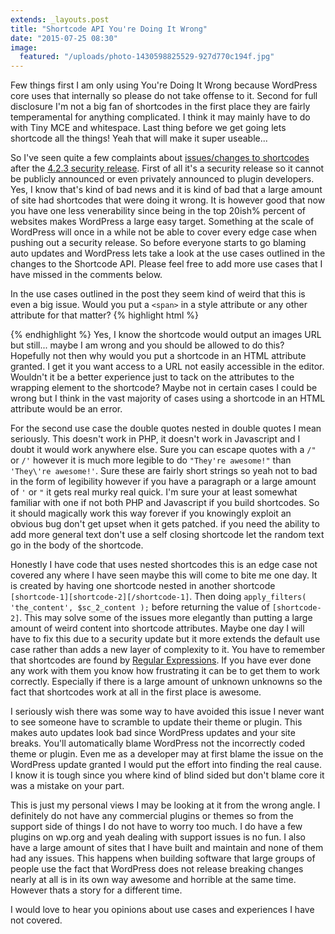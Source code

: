 ```yaml
---
extends: _layouts.post
title: "Shortcode API You're Doing It Wrong"
date: "2015-07-25 08:30"
image:
  featured: "/uploads/photo-1430598825529-927d770c194f.jpg"
---
```

Few things first I am only using You're Doing It Wrong because WordPress core uses that internally so please do not take offense to it. Second for full disclosure I'm not a big fan of shortcodes in the first place they are fairly temperamental for anything complicated. I think it may mainly have to do with Tiny MCE and whitespace. Last thing before we get going lets shortcode all the things! Yeah that will make it super useable...

So I've seen quite a few complaints about [issues/changes to shortcodes](https://make.wordpress.org/core/2015/07/23/changes-to-the-shortcode-api/) after the [4.2.3 security release](https://wordpress.org/news/2015/07/wordpress-4-2-3/). First of all it's a security release so it cannot be publicly announced or even privately announced to plugin developers. Yes, I know that's kind of bad news and it is kind of bad that a large amount of site had shortcodes that were doing it wrong. It is however good that now you have one less venerability since being in the top 20ish% percent of websites makes WordPress a large easy target. Something at the scale of WordPress will once in a while not be able to cover every edge case when pushing out a security release. So before everyone starts to go blaming auto updates and WordPress lets take a look at the use cases outlined in the changes to the Shortcode API. Please feel free to add more use cases that I have missed in the comments below.

In the use cases outlined in the post they seem kind of weird that this is even a big issue. Would you put a `<span>` in  a style attribute or any other attribute for that matter?
{% highlight html %}
<!-- This doesn't feel right... -->
<div style="background-image: url('<span></span>');">

<!-- So why would this ? -->
<div style="background-image: url('[shortcode]');">
{% endhighlight %}
Yes, I know the shortcode would output an images URL but still... maybe I am wrong and you should be allowed to do this? Hopefully not then why would you put a shortcode in an HTML attribute granted. I get it you want access to a URL not easily accessible in the editor. Wouldn't it be a better experience just to tack on the attributes to the wrapping element to the shortcode? Maybe not in certain cases I could be wrong but I think in the vast majority of cases using a shortcode in an HTML attribute would be an error.

For the second use case the double quotes nested in double quotes I mean seriously. This doesn't work in PHP, it doesn't work in Javascript and I doubt it would work anywhere else. Sure you can escape quotes with a `/"` or `/'` however it is much more legible to do `"They're awesome!"` than `'They\'re awesome!'`. Sure these are fairly short strings so yeah not to bad in the form of legibility however if you have a paragraph or a large amount of `'` or `"` it gets real murky real quick. I'm sure your at least somewhat familiar with one if not both PHP and Javascript if you build shortcodes. So it should magically work this way forever if you knowingly exploit an obvious bug don't get upset when it gets patched. if you need the ability to add more general text don't use a self closing shortcode let the random text go in the body of the shortcode.

Honestly I have code that uses nested shortcodes this is an edge case not covered any where I have seen maybe this will come to bite me one day. It is created by having one shortcode nested in another shortcode `[shortcode-1][shortcode-2][/shortcode-1]`. Then doing `apply_filters( 'the_content', $sc_2_content );` before returning the value of `[shortcode-2]`. This may solve some of the issues more elegantly than putting a large amount of weird content into shortcode attributes. Maybe one day I will have to fix this due to a security update but it more extends the default use case rather than adds a new layer of complexity to it. You have to remember that shortcodes are found by [Regular Expressions](http://www.regular-expressions.info/). If you have ever done any work with them you know how frustrating it can be to get them to work correctly. Especially if there is a large amount of unknown unknowns so the fact that shortcodes work at all in the first place is awesome.


I seriously wish there was some way to have avoided this issue I never want to see someone have to scramble to update their theme or plugin. This makes auto updates look bad since WordPress updates and your site breaks. You'll automatically blame WordPress not the incorrectly coded theme or plugin. Even me as a developer may at first blame the issue on the WordPress update granted I would put the effort into finding the real cause. I know it is tough since you where kind of blind sided but don't blame core it was a mistake on your part.

This is just my personal views I may be looking at it from the wrong angle. I definitely do not have any commercial plugins or themes so from the support side of things I do not have to worry too much. I do have a few plugins on wp.org and yeah dealing with support issues is no fun. I also have a large amount of sites that I have built and maintain and none of them had any issues. This happens when building software that large groups of people use the fact that WordPress does not release breaking changes nearly at all is in its own way awesome and horrible at the same time. However thats a story for a different time.

I would love to hear you opinions about use cases and experiences I have not covered.
